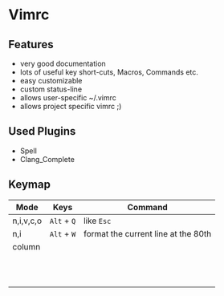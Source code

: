 Vimrc
=====

Features
--------

* very good documentation
* lots of useful key short-cuts, Macros, Commands etc.
* easy customizable
* custom status-line
* allows user-specific ~/.vimrc
* allows project specific vimrc ;)


Used Plugins
------------

* Spell
* Clang_Complete


Keymap
------

| Mode            | Keys              | Command                               |
|-----------------|-------------------|---------------------------------------|
| n,i,v,c,o       | `Alt` + `Q`       | like `Esc`                            |
| n,i             | `Alt` + `W`       | format the current line at the 80th
column |
|                 |                   |                                       |
|                 |                   |                                       |
|                 |                   |                                       |
|                 |                   |                                       |
|                 |                   |                                       |
|                 |                   |                                       |
|                 |                   |                                       |
|                 |                   |                                       |
|                 |                   |                                       |
|                 |                   |                                       |
|                 |                   |                                       |
